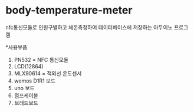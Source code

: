 # body-temperature-meter
 nfc통신모듈로 인원구별하고 체온측정하여 데이터베이스에 저장하는 아두이노 프로그램
 
 *사용부품
 1. PN532 = NFC 통신모듈
 2. LCD(12864)
 3. MLX90614 = 적외선 온도센서
 4. wemos D1R1 보드
 5. uno 보드
 6. 점프케이블
 7. 브레드보드
